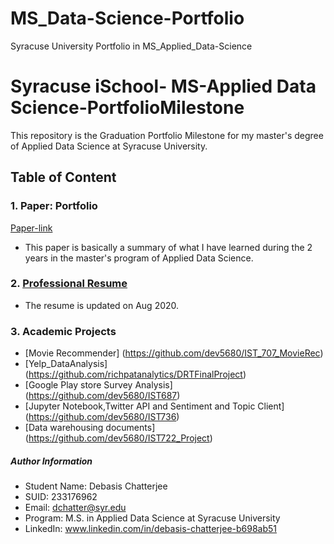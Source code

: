 # MS_Data-Science-Portfolio
Syracuse University Portfolio in MS_Applied_Data-Science


# Syracuse iSchool- MS-Applied Data Science-PortfolioMilestone
This repository is the Graduation Portfolio Milestone for my master's degree of Applied Data Science at Syracuse University.

## Table of Content

### 1. Paper: Portfolio 
[Paper-link](https://github.com/dev5680/MS_Data-Science-Portfolio/blob/master/Portfolio/Debasis_Chatterjee_Portfolio.pdf) 
  - This paper is basically a summary of what I have learned during the 2 years in the master's program of Applied Data Science.

### 2. [Professional Resume](https://github.com/dev5680/MS_Data-Science-Portfolio/blob/master/Resume/Debasis_Chatterjee_Resume.pdf)
  - The resume is updated on Aug 2020.

### 3. Academic Projects
  - [Movie Recommender] (https://github.com/dev5680/IST_707_MovieRec)
  - [Yelp_DataAnalysis] (https://github.com/richpatanalytics/DRTFinalProject)
  - [Google Play store Survey Analysis] (https://github.com/dev5680/IST687)
  - [Jupyter Notebook,Twitter API and Sentiment and Topic Client] (https://github.com/dev5680/IST736)
  - [Data warehousing documents] (https://github.com/dev5680/IST722_Project)



##### Author Information

* Student Name: Debasis Chatterjee
* SUID: 233176962
* Email: dchatter@syr.edu
* Program: M.S. in Applied Data Science at Syracuse University
* LinkedIn: www.linkedin.com/in/debasis-chatterjee-b698ab51
